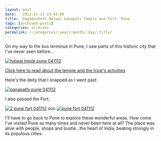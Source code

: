 ```yaml
---
layout: post
date:	2012-11-13 23:43:00
title:  Dagadusheth Halwai Ganapati Temple and Fort, Pune
tags: [archived-posts]
categories: archives
permalink: /:categories/:year/:month/:day/:title/
---
```

On my way to the bus terminus in Pune, I saw parts of this historic city that I've never seen before...

<a href="http://s1264.beta.photobucket.com/user/mnypx/library/" target="_blank"><img src="http://i1264.photobucket.com/albums/jj483/mnypx/DSC02651.jpg" border="0" alt="halwai tmple pune 041112"/></a>

<a href="http://en.wikipedia.org/wiki/Dagadusheth_Halwai_Ganapati_Temple"> Click here to read about the temple and the trust's activities </a>

Here's the deity that I snapped as I went past:

<a href="http://s1264.beta.photobucket.com/user/mnypx/library/" target="_blank"><img src="http://i1264.photobucket.com/albums/jj483/mnypx/DSC02656.jpg" border="0" alt="ganapathi pune 041112"/></a>

I also passed the Fort:

<a href="http://s1264.beta.photobucket.com/user/mnypx/library/" target="_blank"><img src="http://i1264.photobucket.com/albums/jj483/mnypx/DSC02647.jpg" border="0" alt="2 pune fort 041112"/></a>
oon
<a href="http://s1264.beta.photobucket.com/user/mnypx/library/" target="_blank"><img src="http://i1264.photobucket.com/albums/jj483/mnypx/DSC02642.jpg" border="0" alt="pune fort 041112"/></a>

I'll have to go back to Pune to explore these wonderful areas. How come I've visited Pune so many times and never been here at all? The place was alive with people, shops and bustle...the heart of India, beating strongly in its populous cities.
